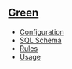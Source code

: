 ## [Green](index)
 - [Configuration](configuration)
 - [SQL Schema](sql-schema)
 - [Rules](rules)
 - [Usage](usage)
